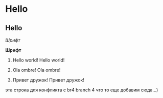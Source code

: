 # Hello

## Hello

*Шрифт*

**Шрифт**


1. Hello world! Hello world! 

2. Ola ombre! Ola ombre!

3. Привет дружок! Привет дружок!


эта строка для конфликта с br4
branch 4 
что то еще добавим сюда...)
